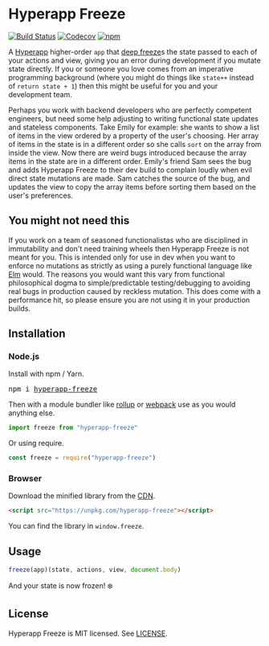# Hyperapp Freeze

[![Build Status](https://travis-ci.org/okwolf/hyperapp-freeze.svg?branch=master)](https://travis-ci.org/okwolf/hyperapp-freeze)
[![Codecov](https://img.shields.io/codecov/c/github/okwolf/hyperapp-freeze/master.svg)](https://codecov.io/gh/okwolf/hyperapp-freeze)
[![npm](https://img.shields.io/npm/v/hyperapp-freeze.svg?maxAge=2592000?style=plastic)](https://www.npmjs.com/package/hyperapp-freeze)

A [Hyperapp](https://github.com/hyperapp/hyperapp) higher-order `app` that [deep freeze](https://github.com/substack/deep-freeze)s the state passed to each of your actions and view, giving you an error during development if you mutate state directly. If you or someone you love comes from an imperative programming background (where you might do things like `state++` instead of `return state + 1`) then this might be useful for you and your development team.

Perhaps you work with backend developers who are perfectly competent engineers, but need some help adjusting to writing functional state updates and stateless components. Take Emily for example: she wants to show a list of items in the view ordered by a property of the user's choosing. Her array of items in the state is in a different order so she calls `sort` on the array from inside the view. Now there are weird bugs introduced because the array items in the state are in a different order. Emily's friend Sam sees the bug and adds Hyperapp Freeze to their dev build to complain loudly when evil direct state mutations are made. Sam catches the source of the bug, and updates the view to copy the array items before sorting them based on the user's preferences.

## You might not need this

If you work on a team of seasoned functionalistas who are disciplined in immutability and don't need training wheels then Hyperapp Freeze is not meant for you. This is intended only for use in dev when you want to enforce no mutations as strictly as using a purely functional language like [Elm](http://elm-lang.org) would. The reasons you would want this vary from functional philosophical dogma to simple/predictable testing/debugging to avoiding real bugs in production caused by reckless mutation. This does come with a performance hit, so please ensure you are not using it in your production builds.

## Installation

### Node.js

Install with npm / Yarn.

<pre>
npm i <a href="https://www.npmjs.com/package/hyperapp-freeze">hyperapp-freeze</a>
</pre>

Then with a module bundler like [rollup](https://github.com/rollup/rollup) or [webpack](https://github.com/webpack/webpack) use as you would anything else.

```js
import freeze from "hyperapp-freeze"
```

Or using require.

```js
const freeze = require("hyperapp-freeze")
```

### Browser

Download the minified library from the [CDN](https://unpkg.com/hyperapp-freeze).

```html
<script src="https://unpkg.com/hyperapp-freeze"></script>
```

You can find the library in `window.freeze`.

## Usage

```js
freeze(app)(state, actions, view, document.body)
```

And your state is now frozen! ❄️

## License

Hyperapp Freeze is MIT licensed. See [LICENSE](LICENSE.md).